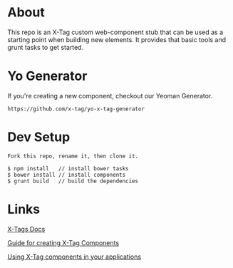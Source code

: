 # About

This repo is an X-Tag custom web-component stub that can be used as a starting point when building new elements.  It provides that basic tools and grunt tasks to get started.

# Yo Generator

If you're creating a new component, checkout our Yeoman Generator.

```
https://github.com/x-tag/yo-x-tag-generator
```

# Dev Setup

```
Fork this repo, rename it, then clone it.

$ npm install	// install bower tasks
$ bower install	// install components
$ grunt build   // build the dependencies

```

# Links

[X-Tags Docs](http://x-tags.org/docs)

[Guide for creating X-Tag Components](https://github.com/x-tag/core/wiki/Creating-X-Tag-Components)

[Using X-Tag components in your applications](https://github.com/x-tag/core/wiki/Using-our-Web-Components-in-Your-Application)


